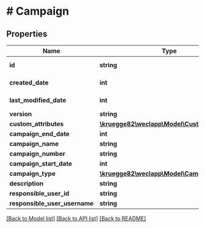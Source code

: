 # # Campaign

## Properties

Name | Type | Description | Notes
------------ | ------------- | ------------- | -------------
**id** | **string** |  | [optional] [readonly]
**created_date** | **int** |  | [optional] [readonly]
**last_modified_date** | **int** |  | [optional] [readonly]
**version** | **string** |  | [optional]
**custom_attributes** | [**\kruegge82\weclapp\Model\CustomAttribute[]**](CustomAttribute.md) |  | [optional]
**campaign_end_date** | **int** |  | [optional]
**campaign_name** | **string** |  | [optional]
**campaign_number** | **string** |  | [optional]
**campaign_start_date** | **int** |  | [optional]
**campaign_type** | [**\kruegge82\weclapp\Model\CampaignType**](CampaignType.md) |  | [optional]
**description** | **string** |  | [optional]
**responsible_user_id** | **string** |  | [optional]
**responsible_user_username** | **string** |  | [optional]

[[Back to Model list]](../../README.md#models) [[Back to API list]](../../README.md#endpoints) [[Back to README]](../../README.md)
